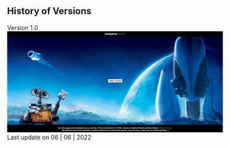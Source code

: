 History of Versions
---
Version 1.0
![](https://github.com/vtfeitosa/button/blob/master/assets/versions/home_v1.0.jpg?raw=true)
Last update on 06 | 06 | 2022
